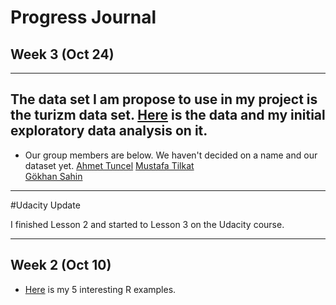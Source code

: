 
# Progress Journal
## Week 3 (Oct 24)
-----
  The data set I am propose to use in my project is the turizm data set. [Here](https://www.kaggle.com/sudala) is the data and my initial exploratory data analysis on it.
---
 + Our group members are below. We haven't decided on a name and our dataset yet.
   [Ahmet Tuncel](https://github.com/MEF-BDA503/pj-AhmetTuncel)
   [Mustafa Tilkat](https://github.com/MEF-BDA503/pj-mustafatilkat)  
   [Gökhan Sahin](https://github.com/MEF-BDA503/pj-gokhansahin4)
---
#Udacity Update

I finished Lesson 2 and started to Lesson 3 on the Udacity course.
  
---


## Week 2 (Oct 10)

+ [Here](files/R_Resources.html) is my 5 interesting R examples. 

